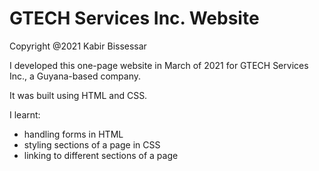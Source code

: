 # GTECH Services Inc. Website

Copyright @2021 Kabir Bissessar

I developed this one-page website in March of 2021 for GTECH Services Inc., a Guyana-based company.

It was built using HTML and CSS.

I learnt:

- handling forms in HTML
- styling sections of a page in CSS
- linking to different sections of a page
